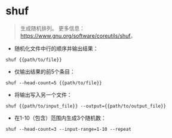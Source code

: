 # shuf

> 生成随机排列。
> 更多信息： <https://www.gnu.org/software/coreutils/shuf>。

- 随机化文件中行的顺序并输出结果：

`shuf {{path/to/file}}`

- 仅输出结果的前5个条目：

`shuf --head-count=5 {{path/to/file}}`

- 将输出写入另一个文件：

`shuf {{path/to/input_file}} --output={{path/to/output_file}}`

- 在1-10（包含）范围内生成3个随机数：

`shuf --head-count=3 --input-range=1-10 --repeat`